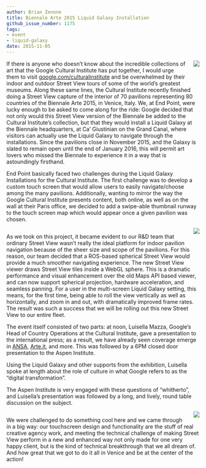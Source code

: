 ```yaml
---
author: Brian Zenone
title: Biennale Arte 2015 Liquid Galaxy Installation
github_issue_number: 1175
tags:
- event
- liquid-galaxy
date: 2015-11-05
---
```


<div class="separator" style="clear: both; text-align: center;"><a href="/blog/2015/11/biennale-arte-2015-liquid-galaxy_5/image-0-big.png" imageanchor="1" style="clear: right; float: right; margin-bottom: 1em; margin-left: 1em;"><img border="0" src="/blog/2015/11/biennale-arte-2015-liquid-galaxy_5/image-0.png"/></a></div>

If there is anyone who doesn’t know about the incredible collections of art that the Google Cultural Institute has put together, I would urge them to visit [google.com/culturalinstitute](https://www.google.com/culturalinstitute/) and be overwhelmed by their indoor and outdoor Street View tours of some of the world’s greatest museums.  Along these same lines, the Cultural Institute recently finished doing a Street View capture of the interior of 70 pavilions representing 80 countries of the Biennale Arte 2015, in Venice, Italy. We, at End Point, were lucky enough to be asked to come along for the ride: Google decided that not only would this Street View version of the Biennale be added to the Cultural Institute’s collection, but that they would install a Liquid Galaxy at the Biennale headquarters, at Ca’ Giustinian on the Grand Canal, where visitors can actually use the Liquid Galaxy to navigate through the installations. Since the pavilions close in November 2015, and the Galaxy is slated to remain open until the end of January 2016, this will permit art lovers who missed the Biennale to experience it in a way that is astoundingly firsthand.

End Point basically faced two challenges during the Liquid Galaxy Installations for the Cultural Institute. The first challenge was to develop a custom touch screen that would allow users to easily navigate/choose among the many pavilions. Additionally, wanting to mirror the way the Google Cultural Institute presents content, both online, as well as on the wall at their Paris office, we decided to add a swipe-able thumbnail runway to the touch screen map which would appear once a given pavilion was chosen.

<div class="separator" style="clear: both; text-align: center;"><a href="/blog/2015/11/biennale-arte-2015-liquid-galaxy_5/image-1-big.png" imageanchor="1" style="clear: right; float: right; margin-bottom: 1em; margin-left: 1em;"><img border="0" src="/blog/2015/11/biennale-arte-2015-liquid-galaxy_5/image-1.png"/></a></div>

As we took on this  project, it became evident to our R&D team that ordinary Street View wasn’t really the ideal platform for indoor pavilion navigation because of the sheer size and scope of the pavilions. For this reason, our team decided that a ROS-based spherical Street View would provide a much smoother navigating experience. The new Street View viewer draws Street View tiles inside a WebGL sphere.  This is a dramatic performance and visual enhancement over the old Maps API based viewer, and can now support spherical projection, hardware acceleration, and seamless panning.  For a user in the multi-screen Liquid Galaxy setting, this means, for the first time, being able to roll the view vertically as well as horizontally, and zoom in and out, with dramatically improved frame rates.  The result was such a success that we will be rolling out this new Street View to our entire fleet.

The event itself consisted of two parts: at noon, Luisella Mazza, Google’s Head of Country Operations at the Cultural Institute, gave a presentation to the international press; as a result, we have already seen coverage emerge in [ANSA](http://www.ansa.it/sito/notizie/cultura/arte/2015/10/23/biennale-apre-lo-spazio-google_b0526363-4ae9-43ce-9dab-d0d98a913e91.html), [Arte.it](http://www.arte.it/calendario-arte/venezia/mostra-google-cultural-institute-biennale-arte-2015-20783), and more. This was followed by a 6PM closed door presentation to the Aspen Institute.

Using the Liquid Galaxy and other supports from the exhibition, Luisella spoke at length  about the role of culture in what Google refers to as the “digital transformation”.

The Aspen Institute is very engaged with these questions of “whitherto”, and Luisella’s presentation was followed by a long, and lively, round table discussion on the subject.

<div class="separator" style="clear: both; text-align: center;"><a href="/blog/2015/11/biennale-arte-2015-liquid-galaxy_5/image-2-big.png" imageanchor="1" style="clear: right; float: right; margin-bottom: 1em; margin-left: 1em;"><img border="0" src="/blog/2015/11/biennale-arte-2015-liquid-galaxy_5/image-2.png"/></a></div>

We were challenged to do something cool here and we came through in a big way: our touchscreen design and functionality are the stuff of real creative agency work, and meeting the technical challenge of making Street View perform in a new and enhanced way not only made for one very happy client, but is the kind of technical breakthrough that we all dream of. And how great that we got to do it all in Venice and be at the center of the action!
